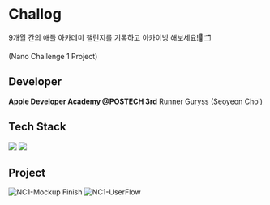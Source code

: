 # Challog
9개월 간의 애플 아카데미 챌린지를 기록하고 아카이빙 해보세요!📝🗂️ 

(Nano Challenge 1 Project)

## Developer
**Apple Developer Academy @POSTECH 3rd** Runner Guryss (Seoyeon Choi)

## Tech Stack
<img src="https://img.shields.io/badge/Swiftui-F05138?style=for-the-badge&logo=Swift&logoColor=white"> <img src="https://img.shields.io/badge/SwiftData-F05138?style=for-the-badge&logo=Swift&logoColor=white">

## Project
![NC1-Mockup Finish](https://github.com/Guryss/Challog/assets/102604192/bd962289-e6c9-4949-aaf4-6240585b83bf)
![NC1-UserFlow](https://github.com/Guryss/Challog/assets/102604192/ee481f1d-c75c-40a5-a910-57d1106b2534)
